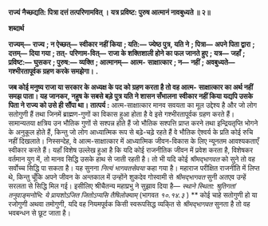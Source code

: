 **राज्यं नैच्छद्यति: पित्रा दत्तं तत्परिणामवित् ।** **यत्र प्रविष्ट: पुरुष आत्मानं नावबुध्यते ॥ २॥** 

**शब्दार्थ** 

**राज्यम्—** **राज्य** **; न ऐच्छत्—** **स्वीकार नहीं किया** **; यति:—** **ज्येष्ठ पुत्र, यति ने** **; पित्रा—** **अपने पिता द्वारा** **; दत्तम्—** **दिया गया** **; तत्-** **परिणाम-वित्—** **राजा के शक्तिशाली होने का फल जानते हुए** **; यत्र—** **जहाँ** **; प्रविष्ट:—** **घुसकर** **; पुरुष:—** **व्यक्ति** **; आत्मानम्—** **आत्म-** **साक्षात्कार** **; न—** **नहीं** **; अवबुध्यते—** **गश्भीरतापूर्वक ग्रहण करके समझेगा।** **.** 

**जब कोई मनुष्य राजा या सरकार के अध्यक्ष के पद को ग्रहण करता है तो वह आत्म-** **साक्षात्कार का अर्थ नहीं समझ पाता। यह जानकर, नहुष के सबसे बड़े पुत्र यति ने शासन सँभालना** **स्वीकार नहीं किया यद्यपि उसके पिता ने राज्य को उसे ही सौंपा था।** **तात्पर्य :** आत्म-साक्षात्कार मानव सवयता का मूल उद्देश्य है और जो लोग सतोगुणी हैं तथा जिनमें ब्राह्मण-गुणों का विकास हुआ होता है वे इसे गश्भीरतापूर्वक ग्रहण करते हैं। सामान्यतया क्षत्रिय उन भौतिक गुणों से सश्पन्न होते हैं जो भौतिक सश्पत्ति प्राप्त करने तथा इन्द्रियतृप्ति भोगने के अनुकूल होते हैं, किन्तु जो लोग आध्यात्मिक रूप से बढ़े-चढ़े रहते हैं वे भौतिक ऐश्वर्य के प्रति कोई रुचि नहीं दिखलाते। निस्सन्देह, वे आत्म-साक्षात्कार में आध्यात्मिक जीवन-विकास के लिए न्यूनतम आवश्यकताएँ स्वीकार करते हैं। यहाँ विशेष उल्लेख हुआ है कि यदि कोई राजनीतिक जीवन में प्रवेश करता है, विशेषकर वर्तमान युग में, तो मानव सिद्धि उसके हाथ से जाती रहती है। तो भी यदि कोई *श्रीमद्भागवत* को सुने तो वह सर्वोच्च सिद्धि पा सकता है। यह सुनना *नित्यं भागवतसेवया* कहा गया है। महाराज परीक्षित राजनीति में लिप्त थे, किन्तु चूँकि अपने जीवन के अन्तकाल में उन्होंने शुकदेव गोस्वामी से *श्रीमद्भागवत* सुनी अतएव उन्हें सरलता से सिद्धि मिल गई। इसीलिए श्रीचैतन्य महाप्रभु ने सुझाव दिया है— *स्थाने स्थिता: श्रुतिगतां तनुवाङ्मनोभि:* *ये प्रायशोऽजित जितोऽप्यसि तैषिलोक्याम्* (भागवत *१०.१४.३* ) ** कोई चाहे सतोगुणी हो या रजोगुणी अथवा तमोगुणी, यदि वह नियमपूर्वक किसी स्वरूपसिद्ध व्यकि्त से *श्रीमद्भागवत* सुनता है तो वह भवबन्धन से छूट जाता है।  
